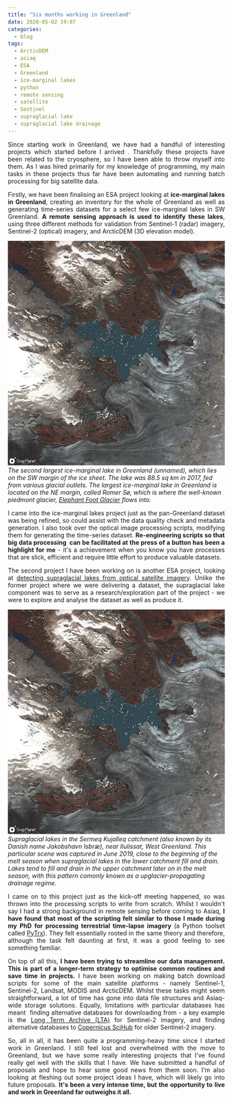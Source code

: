 ```yaml
---
title: "Six months working in Greenland"
date: 2020-05-02 19:07
categories:
  - blog
tags:
  - ArcticDEM
  - asiaq
  - ESA
  - Greenland
  - ice-marginal lakes
  - python
  - remote sensing
  - satellite
  - Sentinel
  - supraglacial lake
  - supraglacial lake drainage
---
```

<p style="text-align:justify;">Since starting work in Greenland, we have had a handful of interesting projects which started before I arrived . Thankfully these projects have been related to the cryosphere, so I have been able to throw myself into them. As I was hired primarily for my knowledge of programming, my main tasks in these projects thus far have been automating and running batch processing for big satellite data.</p>

<p style="text-align:justify;">Firstly, we have been finalising an ESA project looking at <strong>ice-marginal lakes in Greenland</strong>, creating an inventory for the whole of Greenland as well as generating time-series datasets for a select few ice-marginal lakes in SW Greenland. <strong>A remote sensing approach is used to identify these lakes</strong>, using three different methods for validation from Sentinel-1 (radar) imagery, Sentinel-2 (optical) imagery, and ArcticDEM (3D elevation model).</p>

<img src="https://github.com/PennyHow/pennyhow.github.io/blob/master/assets/images/greenland_iml_01.jpg?raw=true" alt="Unnamed IML in Greenland" width="520" height="520" align="aligncenter" /> <br>*The second largest ice-marginal lake in Greenland (unnamed), which lies on the SW margin of the ice sheet. The lake was 88.5 sq km in 2017, fed from various glacial outlets. The largest ice-marginal lake in Greenland is located on the NE margin, called Romer Sø, which is where the well-known piedmont glacier, <a href="https://earthobservatory.nasa.gov/images/85303/elephant-foot-glacier" target="_blank" rel="noopener">Elephant Foot Glacier</a> flows into.*

<p style="text-align:justify;">I came into the ice-marginal lakes project just as the pan-Greenland dataset was being refined, so could assist with the data quality check and metadata generation. I also took over the optical image processing scripts, modifying them for generating the time-series dataset. <strong>Re-engineering scripts so that big data processing  can be facilitated at the press of a button has been a highlight for me</strong> - it's a achievement when you know you have processes that are slick, efficient and require little effort to produce valuable datasets.</p>

<p style="text-align:justify;">The second project I have been working on is another ESA project, looking at <a href="http://esa-icesheets-greenland-cci.org/index.php?q=SGL" target="_blank" rel="noopener">detecting supraglacial lakes from optical satellite imagery</a>. Unlike the former project where we were delivering a dataset, the supraglacial lake component was to serve as a research/exploration part of the project - we were to explore and analyse the dataset as well as produce it.</p>

<img src="https://github.com/PennyHow/pennyhow.github.io/blob/master/assets/images/greenland_iml_01.jpg?raw=true" alt="Supraglacial lakes in the Sermeq Kujalleq catchment" width="520" height="520" align="aligncenter" /> <br>*Supraglacial lakes in the Sermeq Kujalleq catchment (also known by its Danish name Jakobshavn Isbræ), near Ilulissat, West Greenland. This particular scene was captured in June 2019, close to the beginning of the melt season when supraglacial lakes in the lower catchment fill and drain. Lakes tend to fill and drain in the upper catchment later on in the melt season, with this pattern comonly known as a upglacier-propagating drainage regime.*

<p style="text-align:justify;">I came on to this project just as the kick-off meeting happened, so was thrown into the processing scripts to write from scratch. Whilst I wouldn't say I had a strong background in remote sensing before coming to Asiaq, <strong>I have found that most of the scripting felt similar to those I made during my PhD for processing terrestrial time-lapse imagery </strong>(a Python toolset called <a href="https://github.com/PennyHow/PyTrx" target="_blank" rel="noopener">PyTrx</a>). They felt essentially rooted in the same theory and therefore, although the task felt daunting at first, it was a good feeling to see something familiar.</p>

<p style="text-align:justify;">On top of all this, <strong>I have been trying to streamline our data management. This is part of a longer-term strategy to optimise common routines and save time in projects.</strong> I have been working on making batch download scripts for some of the main satellite platforms - namely Sentinel-1, Sentinel-2, Landsat, MODIS and ArcticDEM. Whilst these tasks might seem straightforward, a lot of time has gone into data file structures and Asiaq-wide storage solutions. Equally, limitations with particular databases has meant  finding alternative databases for downloading from - a key example is the <a href="https://scihub.copernicus.eu/userguide/LongTermArchive" target="_blank" rel="noopener">Long Term Archive (LTA)</a> for Sentinel-2 imagery, and finding alternative databases to <a href="https://scihub.copernicus.eu/" target="_blank" rel="noopener">Copernicus SciHub</a> for older Sentinel-2 imagery.</p>

<p style="text-align:justify;">So, all in all, it has been quite a programming-heavy time since I started work in Greenland. I still feel lost and overwhelmed with the move to Greenland, but we have some really interesting projects that I've found really gel well with the skills that I have. We have submitted a handful of proposals and hope to hear some good news from them soon. I'm also looking at fleshing out some project ideas I have, which will likely go into future proposals. <strong>It's been a very intense time, but the opportunity to live and work in Greenland far outweighs it all. </strong></p>

